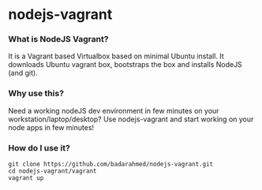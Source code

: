 nodejs-vagrant
==============

### What is NodeJS Vagrant?
It is a Vagrant based Virtualbox based on minimal Ubuntu install. It downloads Ubuntu vagrant box, bootstraps the box and installs NodeJS (and git).

### Why use this?
Need a working nodeJS dev environment in few minutes on your workstation/laptop/desktop? Use nodejs-vagrant and start working on your node apps in few minutes!


### How do I use it?
```
git clone https://github.com/badarahmed/nodejs-vagrant.git
cd nodejs-vagrant/vagrant
vagrant up
```
